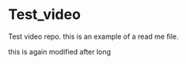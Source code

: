 # Test_video
Test video repo. 
this is an example of a read me file. 

this is again modified after long

